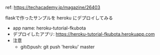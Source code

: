 ref: https://techacademy.jp/magazine/26403

flaskで作ったサンプルを heroku にデプロイしてみる
- app name: heroku-tutorial-fkubota
- デプロイしたアプリ: https://heroku-tutorial-fkubota.herokuapp.com
- 注意
	- gitのpush: git push 'heroku' master
